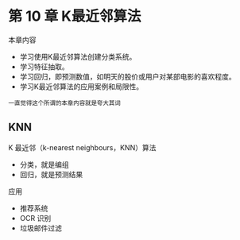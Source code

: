 # 第 10 章 K最近邻算法

本章内容

- 学习使用K最近邻算法创建分类系统。
- 学习特征抽取。
- 学习回归，即预测数值，如明天的股价或用户对某部电影的喜欢程度。
- 学习K最近邻算法的应用案例和局限性。

`一直觉得这个所谓的本章内容就是夸大其词`  

## KNN

K 最近邻（k-nearest neighbours，KNN）算法

- 分类，就是编组  
- 回归，就是预测结果  


应用
- 推荐系统  
- OCR 识别  
- 垃圾邮件过滤  

